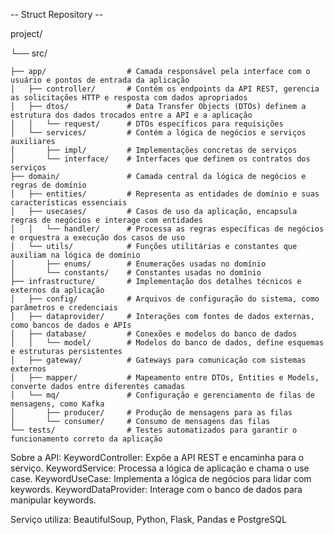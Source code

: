 -- Struct Repository --

project/

└── src/

    ├── app/                  # Camada responsável pela interface com o usuário e pontos de entrada da aplicação
    │   ├── controller/       # Contém os endpoints da API REST, gerencia as solicitações HTTP e resposta com dados apropriados
    │   ├── dtos/             # Data Transfer Objects (DTOs) definem a estrutura dos dados trocados entre a API e a aplicação
    │   │   └── request/      # DTOs específicos para requisições
    │   └── services/         # Contém a lógica de negócios e serviços auxiliares
    │       ├── impl/         # Implementações concretas de serviços
    │       └── interface/    # Interfaces que definem os contratos dos serviços
    ├── domain/               # Camada central da lógica de negócios e regras de domínio
    │   ├── entities/         # Representa as entidades de domínio e suas características essenciais
    │   ├── usecases/         # Casos de uso da aplicação, encapsula regras de negócios e interage com entidades
    │   │   └── handler/      # Processa as regras específicas de negócios e orquestra a execução dos casos de uso
    │   └── utils/            # Funções utilitárias e constantes que auxiliam na lógica de domínio
    │       ├── enums/        # Enumerações usadas no domínio
    │       └── constants/    # Constantes usadas no domínio
    ├── infrastructure/       # Implementação dos detalhes técnicos e externos da aplicação
    │   ├── config/           # Arquivos de configuração do sistema, como parâmetros e credenciais
    │   ├── dataprovider/     # Interações com fontes de dados externas, como bancos de dados e APIs
    │   ├── database/         # Conexões e modelos do banco de dados
    │   │   └── model/        # Modelos do banco de dados, define esquemas e estruturas persistentes
    │   ├── gateway/          # Gateways para comunicação com sistemas externos
    │   ├── mapper/           # Mapeamento entre DTOs, Entities e Models, converte dados entre diferentes camadas
    │   └── mq/               # Configuração e gerenciamento de filas de mensagens, como Kafka
    │       ├── producer/     # Produção de mensagens para as filas
    │       └── consumer/     # Consumo de mensagens das filas
    └── tests/                # Testes automatizados para garantir o funcionamento correto da aplicação

Sobre a API:
    KeywordController: Expõe a API REST e encaminha para o serviço.
    KeywordService: Processa a lógica de aplicação e chama o use case.
    KeywordUseCase: Implementa a lógica de negócios para lidar com keywords.
    KeywordDataProvider: Interage com o banco de dados para manipular keywords.

Serviço utiliza: BeautifulSoup, Python, Flask, Pandas e PostgreSQL
